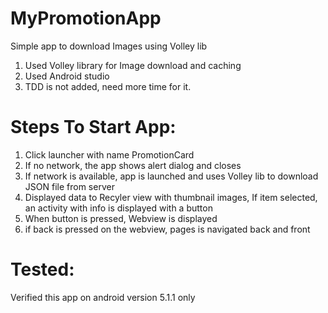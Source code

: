 # MyPromotionApp
Simple app to download Images using Volley lib

1. Used Volley library for Image download and caching
2. Used Android studio
3. TDD is not added, need more time for it.

Steps To Start App:
==================
1. Click launcher with name PromotionCard
2. If no network, the app shows alert dialog and closes
3. If network is available, app is launched and uses Volley lib to download JSON file from server
4. Displayed data to Recyler view with thumbnail images, If item selected, an activity with info is displayed with a button
5. When button is pressed, Webview is displayed
6. if back is pressed on the webview, pages is navigated back and front

Tested:
=======
Verified this app on android version 5.1.1 only
